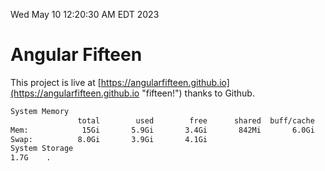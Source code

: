 Wed May 10 12:20:30 AM EDT 2023

# Angular Fifteen


This project is live at [https://angularfifteen.github.io](https://angularfifteen.github.io "fifteen!") thanks to Github.

```bash
System Memory
               total        used        free      shared  buff/cache   available
Mem:            15Gi       5.9Gi       3.4Gi       842Mi       6.0Gi       8.2Gi
Swap:          8.0Gi       3.9Gi       4.1Gi
System Storage
1.7G	.
